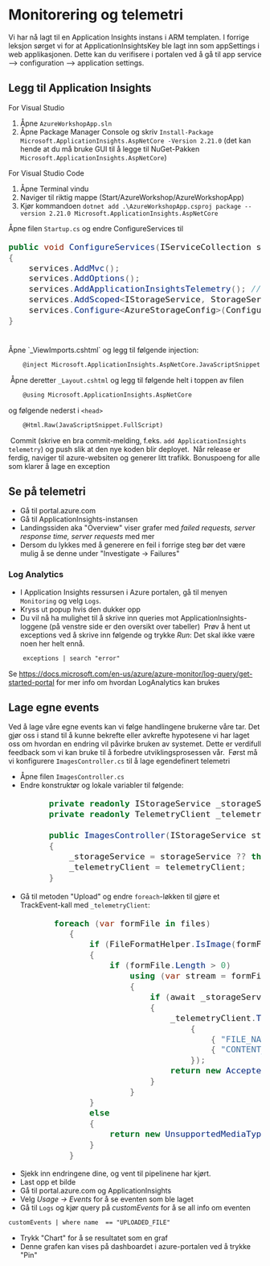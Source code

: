 # Monitorering og telemetri
Vi har nå lagt til en Application Insights instans i ARM templaten. I forrige leksjon sørget vi for at ApplicationInsightsKey ble lagt inn som appSettings i web applikasjonen. Dette kan du verifisere i portalen ved å gå til app service --> configuration --> application settings. 
​
## Legg til Application Insights
For Visual Studio
1. Åpne `AzureWorkshopApp.sln`
2. Åpne Package Manager Console og skriv `Install-Package Microsoft.ApplicationInsights.AspNetCore -Version 2.21.0` (det kan hende at du må bruke GUI til å legge til NuGet-Pakken `Microsoft.ApplicationInsights.AspNetCore`)
​

For Visual Studio Code
1. Åpne Terminal vindu
2. Naviger til riktig mappe (Start/AzureWorkshop/AzureWorkshopApp)
3. Kjør kommandoen `dotnet add .\AzureWorkshopApp.csproj package --version 2.21.0 Microsoft.ApplicationInsights.AspNetCore`

Åpne filen `Startup.cs` og endre ConfigureServices til
<font size="4">

```C#
public void ConfigureServices(IServiceCollection services)
{
    services.AddMvc();
    services.AddOptions();
    services.AddApplicationInsightsTelemetry(); // Legg til denne
    services.AddScoped<IStorageService, StorageService>();
    services.Configure<AzureStorageConfig>(Configuration.GetSection("AzureStorageConfig"));
}
      
```
</font>
​
Åpne `_ViewImports.cshtml` og legg til følgende injection:

```html
    @inject Microsoft.ApplicationInsights.AspNetCore.JavaScriptSnippet JavaScriptSnippet
```
​
Åpne deretter `_Layout.cshtml` og legg til følgende helt i toppen av filen 
```html
    @using Microsoft.ApplicationInsights.AspNetCore
```
og følgende nederst i `<head>`
```html
    @Html.Raw(JavaScriptSnippet.FullScript)
```
​
Commit (skrive en bra commit-melding, f.eks. `add ApplicationInsights telemetry`) og push slik at den nye koden blir deployet. 
​
Når release er ferdig, naviger til azure-websiten og generer litt trafikk. Bonuspoeng for alle som klarer å lage en exception 
​
​
## Se på telemetri
- Gå til portal.azure.com
- Gå til ApplicationInsights-instansen
- Landingssiden aka "Overview" viser grafer med _failed requests, server response time, server requests_ med mer
- Dersom du lykkes med å generere en feil i forrige steg bør det være mulig å se denne under "Investigate -> Failures"
​
### Log Analytics
- I Application Insights ressursen i Azure portalen, gå til menyen `Monitoring` og velg `Logs`. 
- Kryss ut popup hvis den dukker opp
- Du vil nå ha mulighet til å skrive inn queries mot ApplicationInsights-loggene (på venstre side er den oversikt over tabeller)
​
Prøv å hent ut exceptions ved å skrive inn følgende og trykke _Run_:
Det skal ikke være noen her helt ennå.
```html
    exceptions | search "error"
```
Se https://docs.microsoft.com/en-us/azure/azure-monitor/log-query/get-started-portal for mer info om hvordan LogAnalytics kan brukes
​
## Lage egne events
Ved å lage våre egne events kan vi følge handlingene brukerne våre tar. Det gjør oss i stand til å kunne bekrefte eller avkrefte hypotesene vi har laget oss om hvordan en endring vil påvirke bruken av systemet. Dette er verdifull feedback som vi kan bruke til å forbedre utviklingsprosessen vår.
​
Først må vi konfigurere `ImagesController.cs` til å lage egendefinert telemetri
- Åpne filen `ImagesController.cs`
- Endre konstruktør og lokale variabler til følgende:
<font size="4">

```c#
        private readonly IStorageService _storageService;
        private readonly TelemetryClient _telemetryClient;
​
        public ImagesController(IStorageService storageService, TelemetryClient telemetryClient)
        {
            _storageService = storageService ?? throw new ArgumentNullException(nameof(storageService));
            _telemetryClient = telemetryClient;
        }
```
</font>

- Gå til metoden "Upload" og endre `foreach`-løkken til gjøre et TrackEvent-kall med `_telemetryClient`:
<font size="4">

```c#
         foreach (var formFile in files)
            {
                if (FileFormatHelper.IsImage(formFile))
                {
                    if (formFile.Length > 0)
                        using (var stream = formFile.OpenReadStream())
                        {
                            if (await _storageService.UploadFileToStorage(stream, formFile.FileName))
                            {
                                _telemetryClient.TrackEvent("UPLOADED_FILE", new Dictionary<string, string>
                                    {
                                        { "FILE_NAME", formFile.FileName},
                                        { "CONTENT_LENGTH", formFile.Length.ToString()}
                                    });
                                return new AcceptedResult();
                            }
                        }
                }
                else
                {
                    return new UnsupportedMediaTypeResult();
                }
            }
```
</font>

- Sjekk inn endringene dine, og vent til pipelinene har kjørt.
- Last opp et bilde
- Gå til portal.azure.com og ApplicationInsights
- Velg _Usage -> Events_ for å se eventen som ble laget
- Gå til `Logs` og kjør query på _customEvents_ for å se all info om eventen
```html
customEvents | where name  == "UPLOADED_FILE"
```
- Trykk "Chart" for å se resultatet som en graf
- Denne grafen kan vises på dashboardet i azure-portalen ved å trykke "Pin"